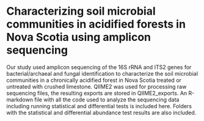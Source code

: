 # Characterizing soil microbial communities in acidified forests in Nova Scotia using amplicon sequencing
Our study used amplicon sequencing of the 16S rRNA and ITS2 genes for bacterial/archaeal and fungal identification to characterize the soil microbial communities in a chronically acidified forest in Nova Scotia treated or untreated with crushed limestone. 
QIIME2 was used for processing raw sequencing files, the resulting exports are stored in QIIME2_exports. 
An R-markdown file with all the code used to analyze the sequencing data including running statistical and differential tests is included here. Folders with the statistical and differential abundance test results are also included.
